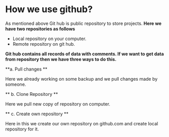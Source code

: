 # How we use github?

As mentioned above Git hub is public repository to store projects.
**Here we have two repositories as follows**
* Local repository on your computer.
* Remote repository on git hub.

**Git hub contains all records of data with comments. If we want to get data from repository then we have three ways to do this.**

**a. Pull changes **

Here we already working on some backup and we pull changes made by someone.


** b. Clone Repository **

Here we pull new copy of repository on computer.


** c. Create own repository **

Here in this we create our own repository on github.com and create local repository for it.